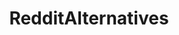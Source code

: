 ---
title: RedditAlternatives
crosslinks:
- getaether
- AutoHotkey
- lovetrumpshaters
- europe
- zeronet
- IAmA
- WatchRedditDie
- MarchAgainstTrump
- titlegore
---
